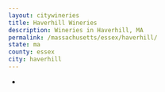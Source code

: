 ```yaml
---
layout: citywineries
title: Haverhill Wineries
description: Wineries in Haverhill, MA
permalink: /massachusetts/essex/haverhill/
state: ma
county: essex
city: haverhill
---
```

-
